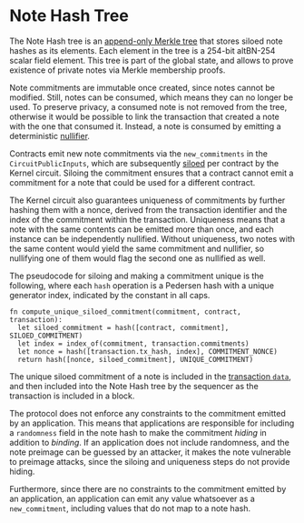 # Note Hash Tree

The Note Hash tree is an [append-only Merkle tree](./tree-implementations.md#append-only-merkle-trees) that stores siloed note hashes as its elements. Each element in the tree is a 254-bit altBN-254 scalar field element. This tree is part of the global state, and allows to prove existence of private notes via Merkle membership proofs.

Note commitments are immutable once created, since notes cannot be modified. Still, notes can be consumed, which means they can no longer be used. To preserve privacy, a consumed note is not removed from the tree, otherwise it would be possible to link the transaction that created a note with the one that consumed it. Instead, a note is consumed by emitting a deterministic [nullifier](./nullifier-tree.md).

Contracts emit new note commitments via the `new_commitments` in the `CircuitPublicInputs`, which are subsequently [siloed](./tree-implementations.md#siloing-leaves) per contract by the Kernel circuit. Siloing the commitment ensures that a contract cannot emit a commitment for a note that could be used for a different contract.

The Kernel circuit also guarantees uniqueness of commitments by further hashing them with a nonce, derived from the transaction identifier and the index of the commitment within the transaction. Uniqueness means that a note with the same contents can be emitted more than once, and each instance can be independently nullified. Without uniqueness, two notes with the same content would yield the same commitment and nullifier, so nullifying one of them would flag the second one as nullified as well.

The pseudocode for siloing and making a commitment unique is the following, where each `hash` operation is a Pedersen hash with a unique generator index, indicated by the constant in all caps.

```
fn compute_unique_siloed_commitment(commitment, contract, transaction):
  let siloed_commitment = hash([contract, commitment], SILOED_COMMITMENT)
  let index = index_of(commitment, transaction.commitments)
  let nonce = hash([transaction.tx_hash, index], COMMITMENT_NONCE)
  return hash([nonce, siloed_commitment], UNIQUE_COMMITMENT)
```

The unique siloed commitment of a note is included in the [transaction `data`](../transactions/tx-object.md), and then included into the Note Hash tree by the sequencer as the transaction is included in a block.

The protocol does not enforce any constraints to the commitment emitted by an application. This means that applications are responsible for including a `randomness` field in the note hash to make the commitment _hiding_ in addition to _binding_. If an application does not include randomness, and the note preimage can be guessed by an attacker, it makes the note vulnerable to preimage attacks, since the siloing and uniqueness steps do not provide hiding.

Furthermore, since there are no constraints to the commitment emitted by an application, an application can emit any value whatsoever as a `new_commitment`, including values that do not map to a note hash.
